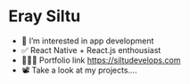 <h1 align="left">Eray Siltu</h1>

- 📱 I’m interested in app development
- ✅ React Native + React.js enthousiast 
- 👨🏻‍💻 Portfolio link https://siltudevelops.com
- 📽️ Take a look at my projects....  

